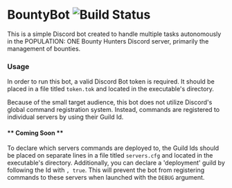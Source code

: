 # BountyBot ![Build Status](https://dev.azure.com/WordlessSafe1/BountyBot/_apis/build/repos/GitHub/badge?repoId=WordlessSafe1/BountyBot&api-version=6.0-preview.2&branchName=main)
This is a simple Discord bot created to handle multiple tasks autonomously in the POPULATION: ONE Bounty Hunters Discord server, primarily the management of bounties.

### Usage
In order to run this bot, a valid Discord Bot token is required. It should be placed in a file titled `token.tok` and located in the executable's directory.

Because of the small target audience, this bot does not utilize Discord's global command registration system.
Instead, commands are registered to individual servers by using their Guild Id. 
#### ** Coming Soon **
To declare which servers commands are deployed to, the Guild Ids should be placed on separate lines in a file titled `servers.cfg` and located in the executable's directory. 
Additionally, you can declare a 'deployment' guild by following the Id with `, true`. 
This will prevent the bot from registering commands to these servers when launched with the `DEBUG` argument. 
